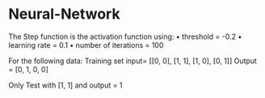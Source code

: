 # Neural-Network

 The Step function is the activation function using:
• threshold = -0.2
• learning rate = 0.1
• number of iterations = 100

For the following data:
Training set input= [[0, 0], [1, 1], [1, 0], [0, 1]]
Output = [0, 1, 0, 0]

Only Test with [1, 1] and output = 1
